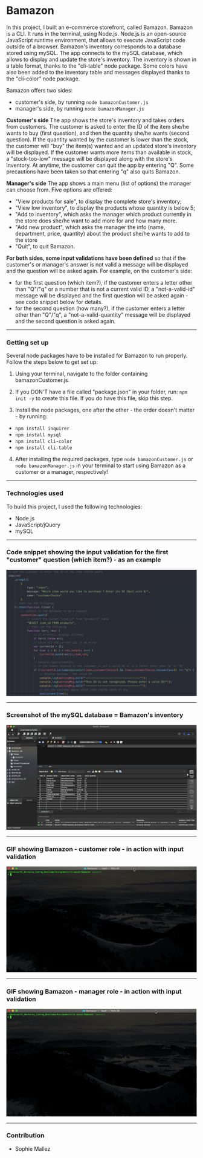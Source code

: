 # Bamazon

In this project, I built an e-commerce storefront, called Bamazon. Bamazon is a CLI. It runs in the terminal, using Node.js. Node.js is an open-source JavaScript runtime environment, that allows to execute JavaScript code outside of a browser. Bamazon's inventory corresponds to a database stored using mySQL. The app connects to the mySQL database, which allows to display and update the store's inventory.
The inventory is shown in a table format, thanks to the "cli-table" node package. Some colors have also been added to the inventory table and messages displayed thanks to the "cli-color" node package.

Bamazon offers two sides:
- customer's side, by running `node bamazonCustomer.js` 
- manager's side, by running `node bamazonManager.js`

**Customer's side**
The app shows the store's inventory and takes orders from customers. The customer is asked to enter the ID of the item she/he wants to buy (first question), and then the quantity she/he wants (second question). If the quantity wanted by the customer is lower than the stock, the customer will "buy" the item(s) wanted and an updated store's inventory will be displayed. If the customer wants more items than available in stock, a "stock-too-low" message will be displayed along with the store's inventory. At anytime, the customer can quit the app by entering "Q". Some precautions have been taken so that entering "q" also quits Bamazon.

**Manager's side**
The app shows a main menu (list of options) the manager can choose from. Five options are offered:
- "View products for sale", to display the complete store's inventory;
- "View low inventory", to display the products whose quantity is below 5;
- "Add to inventory", which asks the manager which product currently in the store does she/he want to add more for and how many more.
- "Add new product", which asks the manager the info (name, department, price, quantity) about the product she/he wants to add to the store
- "Quit", to quit Bamazon.

**For both sides, some input validations have been defined** so that if the customer's or manager's answer is not valid a message will be displayed and the question will be asked again. For example, on the customer's side:
- for the first question (which item?), if the customer enters a letter other than "Q"/"q" or a number that is not a current valid ID, a "not-a-valid-id" message will be displayed and the first question will be asked again - see code snippet below for details.
- for the second question (how many?), if the customer enters a letter other than "Q"/"q", a "not-a-valid-quantity" message will be displayed and the second question is asked again.

---

### Getting set up

Several node packages have to be installed for Bamazon to run properly. Follow the steps below to get set up:

1. Using your terminal, navigate to the folder containing bamazonCustomer.js.

2. If you DON'T have a file called "package.json" in your folder, run: `npm init -y` to create this file. If you do have this file, skip this step.

3. Install the node packages, one after the other - the order doesn't matter - by running:
- `npm install inquirer`
- `npm install mysql`
- `npm install cli-color`
- `npm install cli-table`

4. After installing the required packages, type `node bamazonCustomer.js` or `node bamazonManager.js` in your terminal to start using Bamazon as a customer or a manager, respectively!

---

### Technologies used

To build this project, I used the following technologies:

- Node.js
- JavaScript/jQuery
- mySQL

---

### Code snippet showing the input validation for the first "customer" question (which item?) - as an example

![Code snippet showing the input validation for the first question (which item?)](https://github.com/SophM/Bamazon/blob/master/assets/for_readme/screenshot_showing_validation_first_question.png?raw=true)

---

### Screenshot of the mySQL database = Bamazon's inventory

![Screenshot of the mySQL database = Bamazon's inventory](https://github.com/SophM/Bamazon/blob/master/assets/for_readme/screenshot_mySQL_database.png?raw=true)

---

### GIF showing Bamazon - customer role - in action with input validation

![GIF showing Bamazon - customer role - in action](https://github.com/SophM/Bamazon/blob/master/assets/for_readme/GIF_showing_bamazonCustomer_in_action_with_validations.gif?raw=true)

---

### GIF showing Bamazon - manager role - in action with input validation

![GIF showing Bamazon - manager role - in action](https://github.com/SophM/Bamazon/blob/master/assets/for_readme/GIF_showing_bamazonManager_in_action_with_validation.gif?raw=true)

---

### Contribution

- Sophie Mallez










